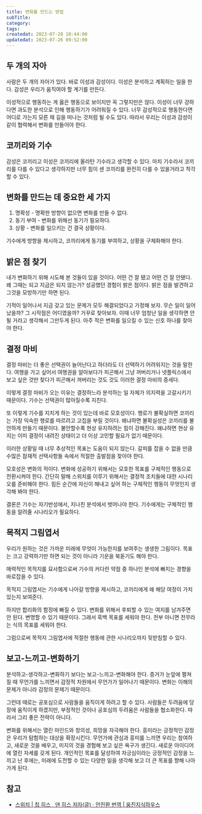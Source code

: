 ```yaml
---
title: 변화를 만드는 방법
subTitle:
category:
tags:
createdat: 2023-07-28 10:44:00
updatedat: 2023-07-26 09:52:00
---
```


## 두 개의 자아

사람은 두 개의 자아가 있다. 바로 이성과 감성이다. 이성은 분석하고 계획하는 일을
한다. 감성은 우리가 움직여야 할 계기를 만든다.  

이성적으로 행동하는 게 옳은 행동으로 보이지만 꼭 그렇지만은 않다. 이성이 너무
강하다면 과도한 분석으로 인해 행동하기가 어려워질 수 있다. 너무 감성적으로
행동한다면 어디로 가는지 모른 채 길을 떠나는 것처럼 될 수도 있다. 따라서 우리는 이성과 감성이 같이 협력해서 변화를 만들어야 한다.

## 코끼리와 기수

감성은 코끼리고 이성은 코끼리에 올라탄 기수라고 생각할 수 있다. 마치 기수라서
코끼리를 다를 수 있다고 생각하지만 너무 힘이 센 코끼리를 완전히 다를 수
있을거라고 착각할 수 있다.

## 변화를 만드는 데 중요한 세 가지

1. 명확성 - 명확한 방향이 없으면 변화를 만들 수 없다.
2. 동기 부여 - 변화를 위해선 동기가 필요하다.
3. 상황 - 변화를 일으키는 건 결국 상황이다.

기수에게 방향을 제시하고, 코끼리에게 동기를 부여하고, 상황을 구체화해야 한다.

## 밝은 점 찾기

내가 변화하기 위해 시도해 본 것들이 있을 것이다. 어떤 건 잘 됐고 어떤 건 잘 안됐다. 왜 그때는 되고 지금은 되지 않는가? 성공했던 경험이 밝은 점이다. 밝은
점을 발견하고 그것을 모방하기만 하면 된다.  

기적이 일어나서 지금 갖고 있는 문제가 모두 해결되었다고 가정해 보자. 무슨 일이
일어났을까? 그 시작점은 어디였을까? 거꾸로 찾아보자. 이때 너무 엄청난 일을
생각하면 안 될 거라고 생각해서 그만두게 된다. 아주 작은 변화를 일으킬 수 있는 신호
하나를 찾아야 한다.

## 결정 마비

결정 마비는 더 좋은 선택권이 늘어난다고 하더라도 더 선택하기 어려워지는 것을
말한다. 여행을 가고 싶어서 여행권을 알아보다가 피곤해서 그냥 꺼버리거나
넷플릭스에서 보고 싶은 것만 찾다가 피곤해서 꺼버리는 것도 것도 이러한 결정
마비의 증세다.  

이렇게 결정 마비가 오는 이유는 결정하느라 분석하는 일 자체가 의지력을 고갈시키기
때문이다. 기수는 선택권이 많아질수록 지친다.  

또 이렇게 기수를 지치게 하는 것이 있는데 바로 모호성이다. 행로가 불확실하면
코끼리는 가장 익숙한 행로를 따르려고 고집을 부릴 것이다. 왜냐하면 불확실성은
코끼리를 불안하게 만들기 때문이다. 불안할수록 현상 유지하려는 힘이 강해진다.
왜냐하면 현상 유지는 이미 결정이 내려진 상태이고 더 이상 고민할 필요가 없기
때문이다.  

이러한 상황일 때 너무 추상적인 목표는 도움이 되지 않는다. 갈피를 잡을 수 없을
만큼 수많은 잠재적 선택사항들 속에서 적절한 출발점을 찾아야 한다.  

모호성은 변화의 적이다. 변화에 성공하기 위해서는 모호한 목표를 구체적인 행동으로
전환시켜야 한다. 간단히 말해 스위치를 이루기 위해서는 결정적 조치들에 대한
시나리오를 준비해야 한다. 힘든 순간에 자신이 해내고 싶어 하는 구체적인 행동이
무엇인지 생각해 봐야 한다.  

결론은 기수는 자기반성에서, 지나친 분석에서 벗어나야 한다. 기수에게는 구체적인
행동을 알려줄 시나리오가 필요하다.

## 목적지 그림엽서

우리가 원하는 것은 가까운 미래에 무엇이 가능한지를 보여주는 생생한 그림이다.
목표는 크고 강력하기만 하면 되는 것이 아니라 기운을 북돋기도 해야 한다.  

매력적인 목적지를 묘사함으로써 기수의 커다란 약점 중 하나인 분석에 빠지는 경향을
바로잡을 수 있다.  

목적지 그림엽서는 기수에게 나아갈 방향을 제시하고, 코끼리에게 왜 해당 여정이
가치 있는지 보여준다.  

하지만 합리화의 함정에 빠질 수 있다. 변화를 위해서 후퇴할 수 있는 여지를
남겨주면 안 된다. 변명할 수 있기 때문이다. 그래서 흑백 목표를 세워야 한다. 전부
아니면 전무라는 식의 목표를 세워야 한다.  

그럼으로써 목적지 그림엽서에 적절한 행동에 관한 시나리오까지 뒷받침할 수 있다.

## 보고-느끼고-변화하기

분석하고-생각하고-변화하기 보다는 보고-느끼고-변화해야 한다. 증거가 눈앞에
펼쳐질 때 무언가를 느끼면서 감정적 차원에서 무언가가 일어나기 때문이다. 변화는
이해의 문제가 아니라 감정의 문제기 때문이다.  

그런데 때로는 공포심으로 사람들을 움직이게 하려고 할 수 있다. 사람들은 두려움에
당장에 움직이게 하겠지만, 부정적인 것이나 공포심의 두려움은 사람들을 협소화한다.
따라서 그리 좋은 전략이 아니다.  

변화를 위해서는 열린 마인드와 창의성, 희망을 자극해야 한다. 흥미라는 긍정적인
감정은 우리가 탐험하는 대상을 확장시킨다. 무언가에 관심과 흥미를 느끼면 우리는
참여하고, 새로운 것을 배우고, 미지의 것을 경험해 보고 싶은 욕구가 생긴다. 새로운
아이디어에 열린 자세를 갖게 된다. 개인적인 목표를 달성하여 자긍심이라는 긍정적인
감정을 느끼고 난 후에는, 미래에 도전할 수 있는 다양한 일을 생각해 보고 더 큰
목표를 향해 나아가게 된다.

## 참고

- [스위치 \| 칩 히스 , 댄 히스 저자(글) · 안진환 번역 \| 웅진지식하우스](https://product.kyobobook.co.kr/detail/S000000404550)
